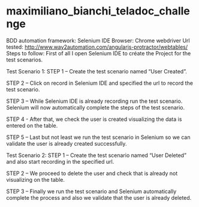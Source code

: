 # maximiliano_bianchi_teladoc_challenge
BDD automation framework: Selenium IDE
Browser: Chrome webdriver
Url tested: http://www.way2automation.com/angularjs-protractor/webtables/
Steps to follow: First of all I open Selenium IDE to créate the Project for the test scenarios.
 
Test Scenario 1:
STEP 1 – Create the test scenario named “User Created”.
 
STEP 2 – Click on record in Selenium IDE and specified the url to record the test scenario.
 
STEP 3 – While Selenium IDE is already recording run the test scenario. 
Selenium will now automatically complete the steps of the test scenario.
 
STEP 4 - After that, we check the user is created visualizing the data is entered on the table.
 
STEP 5 – Last but not least we run the test scenario in Selenium so we can validate the user is already created successfully.
 
Test Scenario 2:
STEP 1 – Create the test scenario named “User Deleted” and also start recording in the specified url.
 
STEP 2 – We proceed to delete the user and check that is already not visualizing on the table.
 
STEP 3 – Finally we run the test scenario and Selenium automatically complete the process and also we validate that the user is already deleted.

